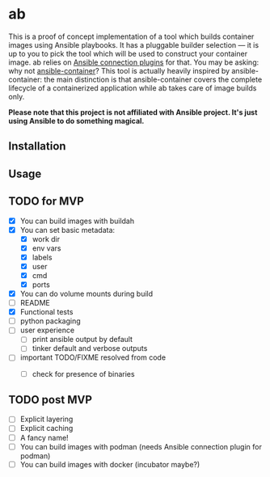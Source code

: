 # ab

This is a proof of concept implementation of a tool which builds container
images using Ansible playbooks. It has a pluggable builder selection — it is up
to you to pick the tool which will be used to construct your container image.
ab relies on [Ansible connection
plugins](https://docs.ansible.com/ansible/2.6/plugins/connection.html) for
that. You may be asking: why not
[ansible-container](https://github.com/ansible/ansible-container)? This tool is
actually heavily inspired by ansible-container: the main distinction is that
ansible-container covers the complete lifecycle of a containerized application
while ab takes care of image builds only.

**Please note that this project is not affiliated with Ansible project. It's just using Ansible to do something magical.**


## Installation

## Usage

## TODO for MVP

* [x] You can build images with buildah
* [x] You can set basic metadata:
  * [x] work dir
  * [x] env vars
  * [x] labels
  * [x] user
  * [x] cmd
  * [x] ports
* [x] You can do volume mounts during build
* [ ] README
* [x] Functional tests
* [ ] python packaging
* [ ] user experience
  * [ ] print ansible output by default
  * [ ] tinker default and verbose outputs
* [ ] important TODO/FIXME resolved from code
  * [ ] check for presence of binaries


## TODO post MVP

* [ ] Explicit layering
* [ ] Explicit caching
* [ ] A fancy name!
* [ ] You can build images with podman (needs Ansible connection plugin for podman)
* [ ] You can build images with docker (incubator maybe?)
